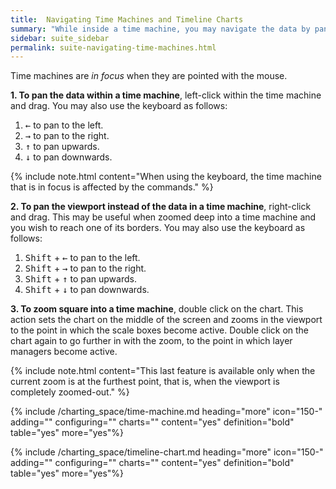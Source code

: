 ```yaml
---
title:  Navigating Time Machines and Timeline Charts
summary: "While inside a time machine, you may navigate the data by panning with the mouse or teh keyboard."
sidebar: suite_sidebar
permalink: suite-navigating-time-machines.html
---
```


<a data-toggle="tooltip" data-original-title="{{site.data.charting_space.time_machine}}">Time machines</a> are *in focus* when they are pointed with the mouse.

**1. To pan the data within a time machine**, left-click within the time machine and drag. You may also use the keyboard as follows:

1. <kbd>&#8592;</kbd> to pan to the left.
1. <kbd>&#8594;</kbd> to pan to the right.
1. <kbd>&#8593;</kbd> to pan upwards.
1. <kbd>&#8595;</kbd> to pan downwards.

{% include note.html content="When using the keyboard, the time machine that is in focus is affected by the commands." %}

**2. To pan the <a data-toggle="tooltip" data-original-title="{{site.data.charting_space.viewport}}">viewport</a> instead of the data in a time machine**, right-click and drag. This may be useful when zoomed deep into a time machine and you wish to reach one of its borders. You may also use the keyboard as follows:

1. <kbd>Shift</kbd> + <kbd>&#8592;</kbd> to pan to the left.
1. <kbd>Shift</kbd> + <kbd>&#8594;</kbd> to pan to the right.
1. <kbd>Shift</kbd> + <kbd>&#8593;</kbd> to pan upwards.
1. <kbd>Shift</kbd> + <kbd>&#8595;</kbd> to pan downwards.

**3. To zoom square into a time machine**, double click on the chart. This action sets the chart on the middle of the screen and zooms in the viewport to the point in which the scale boxes become active. Double click on the chart again to go further in with the zoom, to the point in which layer managers become active.

{% include note.html content="This last feature is available only when the current zoom is at the furthest point, that is, when the viewport is completely zoomed-out." %}

{% include /charting_space/time-machine.md heading="more" icon="150-" adding="" configuring="" charts="" content="yes" definition="bold" table="yes" more="yes"%}

{% include /charting_space/timeline-chart.md heading="more" icon="150-" adding="" configuring="" charts="" content="yes" definition="bold" table="yes" more="yes"%}
